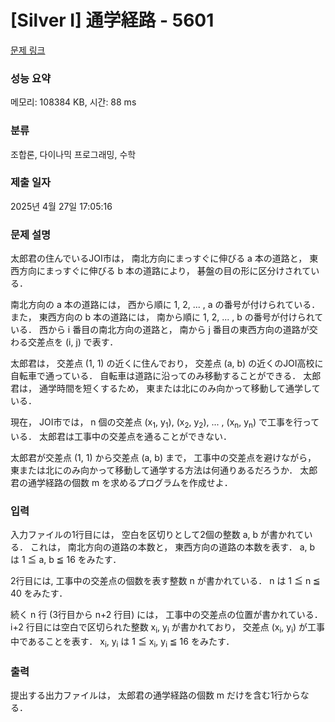 # [Silver I] 通学経路 - 5601 

[문제 링크](https://www.acmicpc.net/problem/5601) 

### 성능 요약

메모리: 108384 KB, 시간: 88 ms

### 분류

조합론, 다이나믹 프로그래밍, 수학

### 제출 일자

2025년 4월 27일 17:05:16

### 문제 설명

<p>太郎君の住んでいるJOI市は， 南北方向にまっすぐに伸びる a 本の道路と， 東西方向にまっすぐに伸びる b 本の道路により， 碁盤の目の形に区分けされている．</p>

<p>南北方向の a 本の道路には， 西から順に 1, 2, ... , a の番号が付けられている． また， 東西方向の b 本の道路には， 南から順に 1, 2, ... , b の番号が付けられている． 西から i 番目の南北方向の道路と， 南から j 番目の東西方向の道路が交わる交差点を (i, j) で表す．</p>

<p>太郎君は， 交差点 (1, 1) の近くに住んでおり， 交差点 (a, b) の近くのJOI高校に自転車で通っている． 自転車は道路に沿ってのみ移動することができる． 太郎君は， 通学時間を短くするため， 東または北にのみ向かって移動して通学している．</p>

<p>現在， JOI市では， n 個の交差点 (x<sub>1</sub>, y<sub>1</sub>), (x<sub>2</sub>, y<sub>2</sub>), ... , (x<sub>n</sub>, y<sub>n</sub>) で工事を行っている． 太郎君は工事中の交差点を通ることができない．</p>

<p>太郎君が交差点 (1, 1) から交差点 (a, b) まで， 工事中の交差点を避けながら， 東または北にのみ向かって移動して通学する方法は何通りあるだろうか． 太郎君の通学経路の個数 m を求めるプログラムを作成せよ．</p>

### 입력 

 <p>入力ファイルの1行目には， 空白を区切りとして2個の整数 a, b が書かれている． これは， 南北方向の道路の本数と， 東西方向の道路の本数を表す． a, b は 1 ≦ a, b ≦ 16 をみたす．</p>

<p>2行目には, 工事中の交差点の個数を表す整数 n が書かれている． n は 1 ≦ n ≦ 40 をみたす．</p>

<p>続く n 行 (3行目から n+2 行目) には， 工事中の交差点の位置が書かれている． i+2 行目には空白で区切られた整数 x<sub>i</sub>, y<sub>i</sub> が書かれており， 交差点 (x<sub>i</sub>, y<sub>i</sub>) が工事中であることを表す． x<sub>i</sub>, y<sub>i</sub> は 1 ≦ x<sub>i</sub>, y<sub>i</sub> ≦ 16 をみたす．</p>

### 출력 

 <p>提出する出力ファイルは， 太郎君の通学経路の個数 m だけを含む1行からなる．</p>

